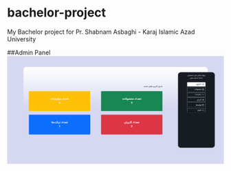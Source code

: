 # bachelor-project
My Bachelor project for Pr. Shabnam Asbaghi - Karaj Islamic Azad University

##Admin Panel
![Admin Panel](https://github.com/realxoman/bachelor-project/blob/master/screenshots/adminpanel.png?raw=true)